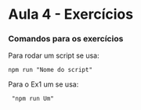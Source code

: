 # Aula 4 - Exercícios

### Comandos para os exercícios
Para rodar um script se usa:
```
npm run "Nome do script"
```
Para o Ex1 um se usa:
``` 
 "npm run Um"